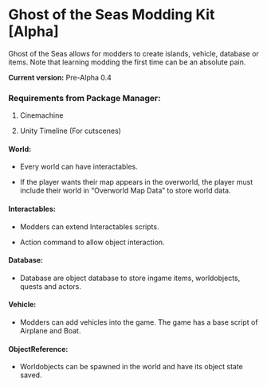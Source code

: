 # Ghost of the Seas Modding Kit [Alpha]

Ghost of the Seas allows for modders to create islands, vehicle, database or items. Note that learning modding the first time can be an absolute pain.

**Current version:** Pre-Alpha 0.4

### Requirements from Package Manager:

1. Cinemachine

2. Unity Timeline (For cutscenes)




#### World:

-	Every world can have interactables.

-	If the player wants their map appears in the overworld, the player must include their world in “Overworld Map Data” to store world data.

#### Interactables:

-	Modders can extend Interactables scripts.

-	Action command to allow object interaction.

#### Database:

-	Database are object database to store ingame items, worldobjects, quests and actors.

#### Vehicle:

-	Modders can add vehicles into the game. The game has a base script of Airplane and Boat.

#### ObjectReference:

-	Worldobjects can be spawned in the world and have its object state saved.
